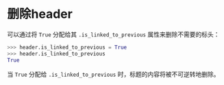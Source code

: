 # 删除header

可以通过将 `True` 分配给其 `.is_linked_to_previous` 属性来删除不需要的标头：

```python
>>> header.is_linked_to_previous = True
>>> header.is_linked_to_previous
True
```

当 `True` 分配给 `.is_linked_to_previous` 时，标题的内容将被不可逆转地删除。
